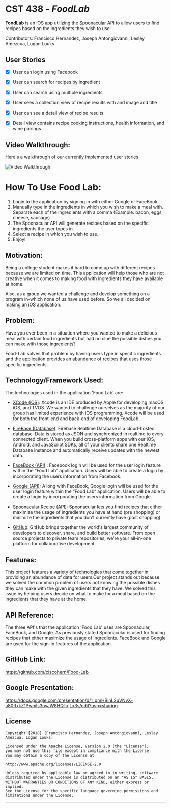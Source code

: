 # CST 438 - *FoodLab*

**FoodLab** is an iOS app utilizing the [Spoonacular API](https://market.mashape.com/spoonacular/recipe-food-nutrition) to allow users to find recipes based on the ingredients they wish to use

Contributors: Francisco Hernandez, Joseph Antongiovanni, Lesley Amezcua, Logan Louks

## User Stories

- [x] User can login using Facebook
- [x] User can search for recipes by ingredient 
- [x] User can search using multiple ingredients
- [x] User sees a collection view of recipe results with and image and title
- [x] User can see a detail view of recipe results
- [x] Detail view contains recipe cooking instructions, health information, and wine pairings



## Video Walkthrough:

Here's a walkthrough of our currently implemented user stories

<img src='https://i.imgur.com/8J9kLhW.gif' title='Video Walkthrough' width='' alt='Video Walkthrough' />



# How To Use Food Lab:

1. Login to the application by signing in with either Google or FaceBook.
2. Manually type in the ingredients in which you wish to make a meal with. Separate each of the ingredients with a comma  (Example: bacon, eggs, cheese, sausage)
3. The Spoonacular API will generate recipes based on the specific ingredients the user types in.
4. Select a recipe in which you wish to use.
5. Enjoy!

## Motivation:

Being a college student makes it hard to come up with different recipes because we are limited on time. This application will help those who are not creative when it comes to making food with ingredients they have available at home.

Also, as a group we wanted a challenge and develop something on a program in-which none of us have used before. So we all decided on making an iOS application.


## Problem:

Have you ever been in a situation where you wanted to make a delicious meal with certain food ingredients but had no clue the possible dishes you can make with those ingredients?

Food-Lab solves that problem by having users type in specific ingredients and the application provides an abundance of recipes that uses those specific ingredients.


## Technology/Framework Used:

The technologies used in the application 'Food Lab' are:

- [XCode (iOS)](https://developer.apple.com/xcode/): Xcode is an IDE produced by Apple for developing macOS, iOS, and TVOS. We wanted to challenge ourselves as the majority of our group has limited experience with iOS programming. Xcode will be used for both the front-end and back-end of developing FoodLab.

- [FireBase (Database)](https://firebase.google.com/): Firebase Realtime Database is a cloud-hosted database. Data is stored as JSON and synchronized in realtime to every connected client. When you build cross-platform apps with our iOS, Android, and JavaScript SDKs, all of your clients share one Realtime Database instance and automatically receive updates with the newest data.

- [FaceBook (API)](https://developers.facebook.com/docs/) : Facebook login will be used for the user login feature within the “Food Lab” application. Users will be able to create a login by incorporating the users information from Facebook.

- [Google (API)](https://developers.google.com/identity/): A long with FaceBook, Google login will be used for the user login feature within the “Food Lab” application. Users will be able to create a login by incorporating the users information from Google. 

- [Spoonacular Recipe (API)](https://spoonacular.com/food-api/docs/find-recipes-by-ingredients
): Spoonacular lets you find recipes that either maximize the usage of ingredients you have at hand (pre shopping) or minimize the ingredients that you don't currently have (post shopping).

- [GitHub](https://github.com/): GitHub brings together the world's largest community of developers to discover, share, and build better software. From open source projects to private team repositories, we're your all-in-one platform for collaborative development.


## Features:

This project features a variety of technologies that come together in providing an abundance of data for users.Our project stands out because we solved the common problem of users not knowing the possible dishes they can make with the given ingredients that they have. We solved this issue by helping users decide on what to make for a meal based on the ingredients that they have at the home.  


## API Reference:

The three API's that the application 'Food Lab' uses are Spoonacular, FaceBook, and Google. As previously stated Spoonacular is used for finding recipes that either maximize the usage of ingredients. FaceBook and Google are used for the sign-in features of the application.

## GitHub Link:
https://github.com/ciscohern/Food-Lab

## Google Presentation:
https://docs.google.com/presentation/d/1_gmHBinL2uVNvX-a80RxkZ1Pwmls3ovJW8HQTxjLx3s/edit?usp=sharing

## License

    Copyright [2018] [Francisco Hernandez, Joseph Antongiovanni, Lesley Amezcua, Logan Louks]

    Licensed under the Apache License, Version 2.0 (the "License");
    you may not use this file except in compliance with the License.
    You may obtain a copy of the License at

    http://www.apache.org/licenses/LICENSE-2.0

    Unless required by applicable law or agreed to in writing, software
    distributed under the License is distributed on an "AS IS" BASIS,
    WITHOUT WARRANTIES OR CONDITIONS OF ANY KIND, either express or implied.
    See the License for the specific language governing permissions and
    limitations under the License.


---
